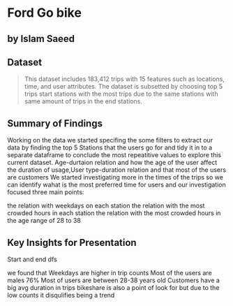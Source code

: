 # Ford Go bike

## by Islam Saeed




## Dataset

> This dataset includes 183,412 trips with 15 features such as locations, time, and user attributes. The dataset is subsetted by choosing top 5 trips start stations with the most trips due to the same stations with same amount of trips in the end stations.




## Summary of Findings

> 
Working on the data we started specifing the some filters to extract our data by finding the top 5 Stations that the users go for and tidy it in to a separate dataframe to conclude the most repeatitive values to explore this current dataset.
Age-durtaion relation and how the age of the user affect the duration of usage,User type-duration relation and that most of the users are customers
We started investigating more in the times of the trips so we can identify wahat is the most preferred time for users and our investigation focused three main points:

the relation with weekdays on each station
the relation with the most crowded hours in each station
the relation with the most crowded hours in the age range of 28 to 38



## Key Insights for Presentation

> 
Start and end dfs

we found that Weekdays are higher in trip counts
Most of the users are males 76%
Most of users are between 28-38 years old
Customers have a big avg duration in trips
bikeshare is also a point of look for but due to the low counts it disqulifies being a trend